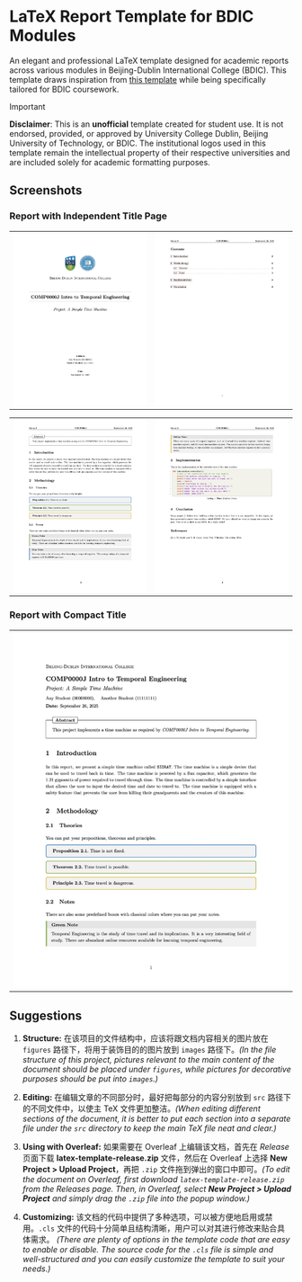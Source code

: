 # LaTeX Report Template for BDIC Modules

An elegant and professional LaTeX template designed for academic reports across various modules in Beijing-Dublin International College (BDIC). This template draws inspiration from [this template](https://www.overleaf.com/latex/templates/math-notes-template/kfqdrzrzpvvk) while being specifically tailored for BDIC coursework.

> [!IMPORTANT]
> **Disclaimer**: This is an **unofficial** template created for student use. It is not endorsed, provided, or approved by University College Dublin, Beijing University of Technology, or BDIC. The institutional logos used in this template remain the intellectual property of their respective universities and are included solely for academic formatting purposes.


## Screenshots

### Report with Independent Title Page

<table>
  <tr>
    <td><img src="./screenshots/title-page.jpg"/></td>
    <td><img src="./screenshots/table-of-contents.jpg"/></td>
  </tr>
</table>
<table>
  <tr>
    <td><img src="./screenshots/main-body-1.jpg"/></td>
    <td><img src="./screenshots/main-body-2.jpg"/></td>
  </tr>
</table>

### Report with Compact Title

<table>
  <tr>
    <td><img src="./screenshots/compact-title.jpg"></td>
  </tr>
</table>

## Suggestions

1. **Structure:** 在该项目的文件结构中，应该将跟文档内容相关的图片放在 `figures` 路径下，将用于装饰目的的图片放到 `images` 路径下。*(In the file structure of this project, pictures relevant to the main content of the document should be placed under `figures`, while pictures for decorative purposes should be put into `images`.)*

2. **Editing:** 在编辑文章的不同部分时，最好把每部分的内容分别放到 `src` 路径下的不同文件中，以使主 TeX 文件更加整洁。*(When editing different sections of the document, it is better to put each section into a separate file under the `src` directory to keep the main TeX file neat and clear.)*

3. **Using with Overleaf:** 如果需要在 Overleaf 上编辑该文档，首先在 *Release* 页面下载 **latex-template-release.zip** 文件，然后在 Overleaf 上选择 **New Project > Upload Project**，再把 `.zip` 文件拖到弹出的窗口中即可。*(To edit the document on Overleaf, first download `latex-template-release.zip` from the Releases page. Then, in Overleaf, select **New Project > Upload Project** and simply drag the `.zip` file into the popup window.)*

4. **Customizing:** 该文档的代码中提供了多种选项，可以被方便地启用或禁用。`.cls` 文件的代码十分简单且结构清晰，用户可以对其进行修改来贴合具体需求。 *(There are plenty of options in the template code that are easy to enable or disable. The source code for the `.cls` file is simple and well-structured and you can easily customize the template to suit your needs.)*

